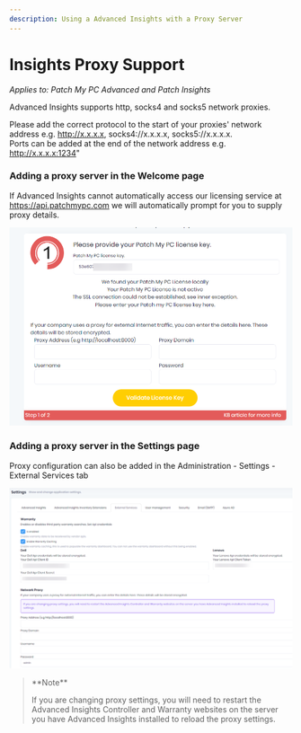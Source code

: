 ```yaml
---
description: Using a Advanced Insights with a Proxy Server
---
```


# Insights Proxy Support

_Applies to: Patch My PC Advanced and Patch Insights_

Advanced Insights supports http, socks4 and socks5 network proxies.

Please add the correct protocol to the start of your proxies' network address e.g. http://x.x.x.x, socks4://x.x.x.x, socks5://x.x.x.x.\
Ports can be added at the end of the network address e.g. http://x.x.x.x:1234"

### Adding a proxy server in the Welcome page

If Advanced Insights cannot automatically access our licensing service at https://api.patchmypc.com we will automatically prompt for you to supply proxy details.

![](/_images/image-(1063).png)

### Adding a proxy server in the Settings page

Proxy configuration can also be added in the Administration - Settings - External Services tab

![](/_images/image-(1064).png)

> \*\*Note\*\*
>
> If you are changing proxy settings, you will need to restart the Advanced Insights Controller and Warranty websites on the server you have Advanced Insights installed to reload the proxy settings.